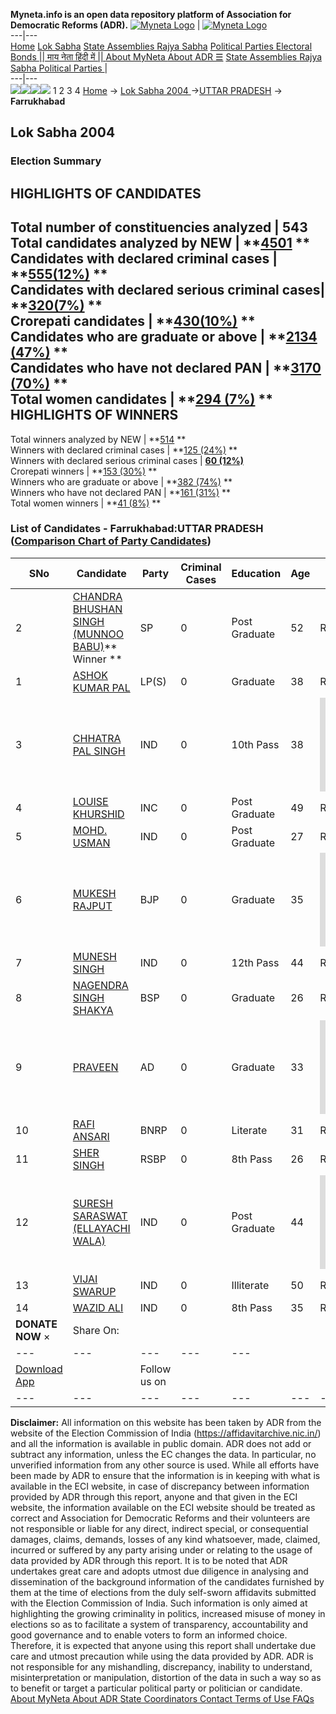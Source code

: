 **Myneta.info is an open data repository platform of Association for Democratic Reforms (ADR).**
[![Myneta Logo](https://www.myneta.info/lib/img/myneta-logo.png)](https://www.myneta.info/) | [![Myneta Logo](https://www.myneta.info/lib/img/adr-logo.png)](https://adrindia.org)  
---|---  
[Home](https://www.myneta.info/) [Lok Sabha](https://www.myneta.info/#ls "Lok Sabha") [ State Assemblies ](https://www.myneta.info/#sa "State Assemblies") [Rajya Sabha](https://www.myneta.info/#rs "Rajya Sabha") [Political Parties ](https://www.myneta.info/party "Political Parties") [ Electoral Bonds ](https://www.myneta.info/electoral_bonds "Electoral Bonds") [ || माय नेता हिंदी में || ](https://translate.google.co.in/translate?prev=hp&hl=en&js=y&u=www.myneta.info&sl=en&tl=hi&history_state0=) [ About MyNeta ](https://adrindia.org/content/about-myneta) [ About ADR ](https://adrindia.org/about-adr/who-we-are) [☰](javascript:void\(0\))
[ State Assemblies ](https://www.myneta.info/#sa "State Assemblies") [ Rajya Sabha ](https://www.myneta.info/#rs "Rajya Sabha") [ Political Parties ](https://www.myneta.info/party "Political Parties")
|   
---|---  
![](https://www.myneta.info/lib/img/banner/banner-1.png)![](https://www.myneta.info/lib/img/banner/banner-2.png)![](https://www.myneta.info/lib/img/banner/banner-3.png)![](https://www.myneta.info/lib/img/banner/banner-4.png)
1  2  3  4 
[Home](https://www.myneta.info/) → [Lok Sabha 2004 ](https://www.myneta.info/loksabha2004/)→[UTTAR PRADESH](https://www.myneta.info/loksabha2004/index.php?action=show_constituencies&state_id=24) → **Farrukhabad**
### 
## Lok Sabha 2004 
###  Election Summary 
HIGHLIGHTS OF CANDIDATES  
---  
Total number of constituencies analyzed |  543   
Total candidates analyzed by NEW | **[4501](https://www.myneta.info/loksabha2004/index.php?action=summary&subAction=candidates_analyzed&sort=candidate#summary) **  
Candidates with declared criminal cases | **[555(12%)](https://www.myneta.info/loksabha2004/index.php?action=summary&subAction=crime&sort=candidate#summary) **  
Candidates with declared serious criminal cases| **[320(7%)](https://www.myneta.info/loksabha2004/index.php?action=summary&subAction=serious_crime&sort=candidate#summary) **  
Crorepati candidates | **[430(10%)](https://www.myneta.info/loksabha2004/index.php?action=summary&subAction=crorepati&sort=candidate#summary) **  
Candidates who are graduate or above | **[2134 (47%)](https://www.myneta.info/loksabha2004/index.php?action=summary&subAction=education&sort=candidate#summary) **  
Candidates who have not declared PAN | **[3170 (70%)](https://www.myneta.info/loksabha2004/index.php?action=summary&subAction=without_pan&sort=candidate#summary) **  
Total women candidates | **[294 (7%)](https://www.myneta.info/loksabha2004/index.php?action=summary&subAction=women_candidate&sort=candidate#summary) **  
HIGHLIGHTS OF WINNERS  
---  
Total winners analyzed by NEW | **[514](https://www.myneta.info/loksabha2004/index.php?action=summary&subAction=winner_analyzed&sort=candidate#summary) **  
Winners with declared criminal cases | **[125 (24%)](https://www.myneta.info/loksabha2004/index.php?action=summary&subAction=winner_crime&sort=candidate#summary) **  
Winners with declared serious criminal cases | **[60 (12%)](https://www.myneta.info/loksabha2004/index.php?action=summary&subAction=winner_serious_crime&sort=candidate#summary)**  
Crorepati winners | **[153 (30%)](https://www.myneta.info/loksabha2004/index.php?action=summary&subAction=winner_crorepati&sort=candidate#summary) **  
Winners who are graduate or above | **[382 (74%)](https://www.myneta.info/loksabha2004/index.php?action=summary&subAction=winner_education&sort=candidate#summary) **  
Winners who have not declared PAN | **[161 (31%)](https://www.myneta.info/loksabha2004/index.php?action=summary&subAction=winner_without_pan&sort=candidate#summary) **  
Total women winners | **[41 (8%)](https://www.myneta.info/loksabha2004/index.php?action=summary&subAction=winner_women&sort=candidate#summary) **  
### List of Candidates - Farrukhabad:UTTAR PRADESH ([Comparison Chart of Party Candidates](https://www.myneta.info/loksabha2004/comparisonchart.php?constituency_id=480))
SNo | Candidate| Party| Criminal Cases| Education| Age| Total Assets| Liabilities  
---|---|---|---|---|---|---|---  
2  | [CHANDRA BHUSHAN SINGH (MUNNOO BABU)](https://www.myneta.info/loksabha2004/candidate.php?candidate_id=4262)** Winner ** | SP | 0 | Post Graduate| 52 | Rs 95,94,069 ~ 95 Lacs+ | Rs 7,68,000 ~ 7 Lacs+  
1  | [ASHOK KUMAR PAL](https://www.myneta.info/loksabha2004/candidate.php?candidate_id=4268) | LP(S) | 0 | Graduate| 38 | Rs 1,41,000 ~ 1 Lacs+ | Rs 0 ~   
3  | [CHHATRA PAL SINGH](https://www.myneta.info/loksabha2004/candidate.php?candidate_id=4276) | IND | 0 | 10th Pass| 38 | ![](https://myneta.info/image_v2.php?myneta_folder=loksabha2004&candidate_id=4276&col=ta) | ![](https://myneta.info/image_v2.php?myneta_folder=loksabha2004&candidate_id=4276&col=lia)  
4  | [LOUISE KHURSHID](https://www.myneta.info/loksabha2004/candidate.php?candidate_id=4263) | INC | 0 | Post Graduate| 49 | Rs 74,88,250 ~ 74 Lacs+ | Rs 0 ~   
5  | [MOHD. USMAN](https://www.myneta.info/loksabha2004/candidate.php?candidate_id=4272) | IND | 0 | Post Graduate| 27 | Rs 54,000 ~ 54 Thou+ | Rs 600 ~ 6 Hund+  
6  | [MUKESH RAJPUT](https://www.myneta.info/loksabha2004/candidate.php?candidate_id=4264) | BJP | 0 | Graduate| 35 | ![](https://myneta.info/image_v2.php?myneta_folder=loksabha2004&candidate_id=4264&col=ta) | ![](https://myneta.info/image_v2.php?myneta_folder=loksabha2004&candidate_id=4264&col=lia)  
7  | [MUNESH SINGH](https://www.myneta.info/loksabha2004/candidate.php?candidate_id=4273) | IND | 0 | 12th Pass| 44 | Rs 12,01,380 ~ 12 Lacs+ | Rs 0 ~   
8  | [NAGENDRA SINGH SHAKYA](https://www.myneta.info/loksabha2004/candidate.php?candidate_id=4265) | BSP | 0 | Graduate| 26 | Rs 6,30,876 ~ 6 Lacs+ | Rs 0 ~   
9  | [PRAVEEN](https://www.myneta.info/loksabha2004/candidate.php?candidate_id=4267) | AD | 0 | Graduate| 33 | ![](https://myneta.info/image_v2.php?myneta_folder=loksabha2004&candidate_id=4267&col=ta) | ![](https://myneta.info/image_v2.php?myneta_folder=loksabha2004&candidate_id=4267&col=lia)  
10  | [RAFI ANSARI](https://www.myneta.info/loksabha2004/candidate.php?candidate_id=4274) | BNRP | 0 | Literate| 31 | Rs 2,20,000 ~ 2 Lacs+ | Rs 0 ~   
11  | [SHER SINGH](https://www.myneta.info/loksabha2004/candidate.php?candidate_id=4275) | RSBP | 0 | 8th Pass| 26 | Rs 10,500 ~ 10 Thou+ | Rs 0 ~   
12  | [SURESH SARASWAT (ELLAYACHI WALA)](https://www.myneta.info/loksabha2004/candidate.php?candidate_id=4269) | IND | 0 | Post Graduate| 44 | ![](https://myneta.info/image_v2.php?myneta_folder=loksabha2004&candidate_id=4269&col=ta) | ![](https://myneta.info/image_v2.php?myneta_folder=loksabha2004&candidate_id=4269&col=lia)  
13  | [VIJAI SWARUP](https://www.myneta.info/loksabha2004/candidate.php?candidate_id=4271) | IND | 0 | Illiterate| 50 | Rs 3,15,000 ~ 3 Lacs+ | Rs 0 ~   
14  | [WAZID ALI](https://www.myneta.info/loksabha2004/candidate.php?candidate_id=4270) | IND | 0 | 8th Pass| 35 | Rs 1,34,313 ~ 1 Lacs+ | Rs 0 ~   
|  **DONATE NOW** × |  Share On:  | [](https://api.whatsapp.com/send?text=https%3A%2F%2Fmyneta.info%2Fpunjab2022%2Findex.php%3Faction%3Dshow_constituencies%26state_id%3D19) | [](https://www.facebook.com/sharer/sharer.php?u=https%3A%2F%2Fmyneta.info%2Fpunjab2022%2Findex.php%3Faction%3Dshow_constituencies%26state_id%3D19) | [](https://twitter.com/share?url=https%3A%2F%2Fmyneta.info%2Fpunjab2022%2Findex.php%3Faction%3Dshow_constituencies%26state_id%3D19)  
---|---|---|---|---  
| [ Download App ](https://play.google.com/store/apps/details?id=com.webrosoft.myneta1&pcampaignid=pcampaignidMKT-Other-global-all-co-prtnr-py-PartBadge-Mar2515-1) | [](https://play.google.com/store/apps/details?id=com.webrosoft.myneta1&pcampaignid=pcampaignidMKT-Other-global-all-co-prtnr-py-PartBadge-Mar2515-1) |  Follow us on  | [](https://www.facebook.com/adrindia.org/) | [](https://twitter.com/adrspeaks) | [](https://groups.google.com/g/national-election-watch?hl=en&pli=1) | [](https://www.instagram.com/adrspeaks/) | [](https://www.youtube.com/user/adrspeaks) | [](https://sharechat.com/profile/adrspeaks)  
---|---|---|---|---|---|---|---|---  
**Disclaimer:** All information on this website has been taken by ADR from the website of the Election Commission of India (https://affidavitarchive.nic.in/) and all the information is available in public domain. ADR does not add or subtract any information, unless the EC changes the data. In particular, no unverified information from any other source is used. While all efforts have been made by ADR to ensure that the information is in keeping with what is available in the ECI website, in case of discrepancy between information provided by ADR through this report, anyone and that given in the ECI website, the information available on the ECI website should be treated as correct and Association for Democratic Reforms and their volunteers are not responsible or liable for any direct, indirect special, or consequential damages, claims, demands, losses of any kind whatsoever, made, claimed, incurred or suffered by any party arising under or relating to the usage of data provided by ADR through this report. It is to be noted that ADR undertakes great care and adopts utmost due diligence in analysing and dissemination of the background information of the candidates furnished by them at the time of elections from the duly self-sworn affidavits submitted with the Election Commission of India. Such information is only aimed at highlighting the growing criminality in politics, increased misuse of money in elections so as to facilitate a system of transparency, accountability and good governance and to enable voters to form an informed choice. Therefore, it is expected that anyone using this report shall undertake due care and utmost precaution while using the data provided by ADR. ADR is not responsible for any mishandling, discrepancy, inability to understand, misinterpretation or manipulation, distortion of the data in such a way so as to benefit or target a particular political party or politician or candidate. 
[ About MyNeta ](https://adrindia.org/content/about-myneta) [ About ADR ](https://adrindia.org/about-adr/who-we-are) [ State Coordinators ](https://adrindia.org/about-adr/state-coordinators) [ Contact ](https://adrindia.org/contact-us) [ Terms of Use ](https://adrindia.org/content/adr-terms-use) [ FAQs ](https://adrindia.org/content/faqs)
